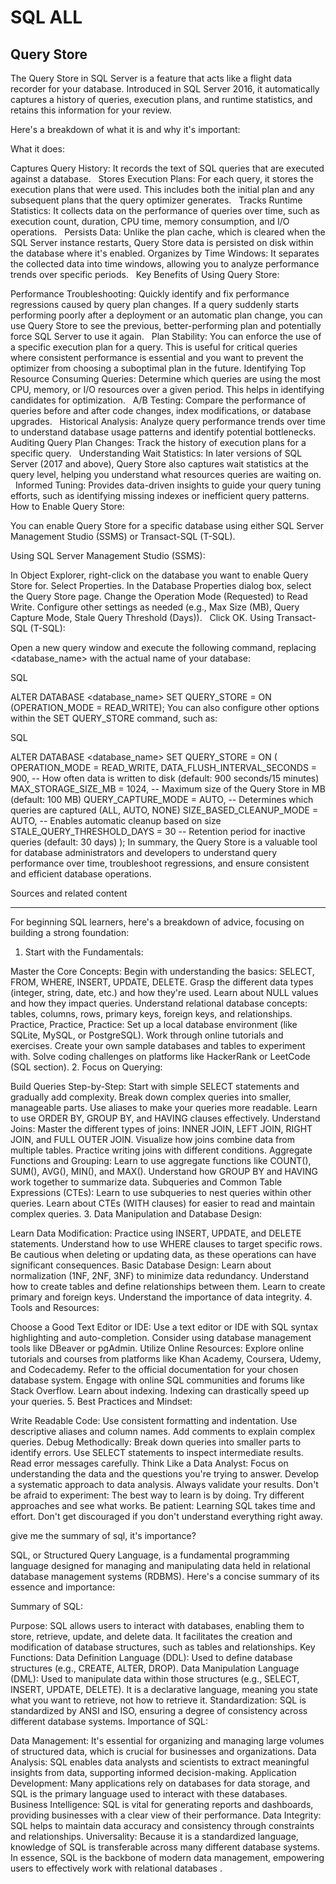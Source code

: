 # SQL ALL


## Query Store

The Query Store in SQL Server is a feature that acts like a flight data recorder for your database. Introduced in SQL Server 2016, it automatically captures a history of queries, execution plans, and runtime statistics, and retains this information for your review.   

Here's a breakdown of what it is and why it's important:

What it does:

Captures Query History: It records the text of SQL queries that are executed against a database.   
Stores Execution Plans: For each query, it stores the execution plans that were used. This includes both the initial plan and any subsequent plans that the query optimizer generates.   
Tracks Runtime Statistics: It collects data on the performance of queries over time, such as execution count, duration, CPU time, memory consumption, and I/O operations.   
Persists Data: Unlike the plan cache, which is cleared when the SQL Server instance restarts, Query Store data is persisted on disk within the database where it's enabled.
Organizes by Time Windows: It separates the collected data into time windows, allowing you to analyze performance trends over specific periods.   
Key Benefits of Using Query Store:

Performance Troubleshooting: Quickly identify and fix performance regressions caused by query plan changes. If a query suddenly starts performing poorly after a deployment or an automatic plan change, you can use Query Store to see the previous, better-performing plan and potentially force SQL Server to use it again.   
Plan Stability: You can enforce the use of a specific execution plan for a query. This is useful for critical queries where consistent performance is essential and you want to prevent the optimizer from choosing a suboptimal plan in the future.
Identifying Top Resource Consuming Queries: Determine which queries are using the most CPU, memory, or I/O resources over a given period. This helps in identifying candidates for optimization.   
A/B Testing: Compare the performance of queries before and after code changes, index modifications, or database upgrades.   
Historical Analysis: Analyze query performance trends over time to understand database usage patterns and identify potential bottlenecks.   
Auditing Query Plan Changes: Track the history of execution plans for a specific query.   
Understanding Wait Statistics: In later versions of SQL Server (2017 and above), Query Store also captures wait statistics at the query level, helping you understand what resources queries are waiting on.   
Informed Tuning: Provides data-driven insights to guide your query tuning efforts, such as identifying missing indexes or inefficient query patterns.   
How to Enable Query Store:

You can enable Query Store for a specific database using either SQL Server Management Studio (SSMS) or Transact-SQL (T-SQL).   

Using SQL Server Management Studio (SSMS):

In Object Explorer, right-click on the database you want to enable Query Store for.
Select Properties.
In the Database Properties dialog box, select the Query Store page.
Change the Operation Mode (Requested) to Read Write.
Configure other settings as needed (e.g., Max Size (MB), Query Capture Mode, Stale Query Threshold (Days)).   
Click OK.
Using Transact-SQL (T-SQL):

Open a new query window and execute the following command, replacing <database_name> with the actual name of your database:

SQL

ALTER DATABASE <database_name>
SET QUERY_STORE = ON (OPERATION_MODE = READ_WRITE);
You can also configure other options within the SET QUERY_STORE command, such as:

SQL

ALTER DATABASE <database_name>
SET QUERY_STORE = ON (
    OPERATION_MODE = READ_WRITE,
    DATA_FLUSH_INTERVAL_SECONDS = 900, -- How often data is written to disk (default: 900 seconds/15 minutes)
    MAX_STORAGE_SIZE_MB = 1024,       -- Maximum size of the Query Store in MB (default: 100 MB)
    QUERY_CAPTURE_MODE = AUTO,        -- Determines which queries are captured (ALL, AUTO, NONE)
    SIZE_BASED_CLEANUP_MODE = AUTO,   -- Enables automatic cleanup based on size
    STALE_QUERY_THRESHOLD_DAYS = 30   -- Retention period for inactive queries (default: 30 days)
);
In summary, the Query Store is a valuable tool for database administrators and developers to understand query performance over time, troubleshoot regressions, and ensure consistent and efficient database operations.   


Sources and related content



--------------------------


For beginning SQL learners, here's a breakdown of advice, focusing on building a strong foundation:

1. Start with the Fundamentals:

Master the Core Concepts:
Begin with understanding the basics: SELECT, FROM, WHERE, INSERT, UPDATE, DELETE.
Grasp the different data types (integer, string, date, etc.) and how they're used.
Learn about NULL values and how they impact queries.
Understand relational database concepts: tables, columns, rows, primary keys, foreign keys, and relationships.
Practice, Practice, Practice:
Set up a local database environment (like SQLite, MySQL, or PostgreSQL).
Work through online tutorials and exercises.
Create your own sample databases and tables to experiment with.
Solve coding challenges on platforms like HackerRank or LeetCode (SQL section).
2. Focus on Querying:

Build Queries Step-by-Step:
Start with simple SELECT statements and gradually add complexity.
Break down complex queries into smaller, manageable parts.
Use aliases to make your queries more readable.
Learn to use ORDER BY, GROUP BY, and HAVING clauses effectively.
Understand Joins:
Master the different types of joins: INNER JOIN, LEFT JOIN, RIGHT JOIN, and FULL OUTER JOIN.
Visualize how joins combine data from multiple tables.
Practice writing joins with different conditions.
Aggregate Functions and Grouping:
Learn to use aggregate functions like COUNT(), SUM(), AVG(), MIN(), and MAX().
Understand how GROUP BY and HAVING work together to summarize data.
Subqueries and Common Table Expressions (CTEs):
Learn to use subqueries to nest queries within other queries.
Learn about CTEs (WITH clauses) for easier to read and maintain complex queries.
3. Data Manipulation and Database Design:

Learn Data Modification:
Practice using INSERT, UPDATE, and DELETE statements.
Understand how to use WHERE clauses to target specific rows.
Be cautious when deleting or updating data, as these operations can have significant consequences.
Basic Database Design:
Learn about normalization (1NF, 2NF, 3NF) to minimize data redundancy.
Understand how to create tables and define relationships between them.
Learn to create primary and foreign keys.
Understand the importance of data integrity.
4. Tools and Resources:

Choose a Good Text Editor or IDE:
Use a text editor or IDE with SQL syntax highlighting and auto-completion.
Consider using database management tools like DBeaver or pgAdmin.
Utilize Online Resources:
Explore online tutorials and courses from platforms like Khan Academy, Coursera, Udemy, and Codecademy.
Refer to the official documentation for your chosen database system.
Engage with online SQL communities and forums like Stack Overflow.
Learn about indexing.
Indexing can drastically speed up your queries.
5. Best Practices and Mindset:

Write Readable Code:
Use consistent formatting and indentation.
Use descriptive aliases and column names.
Add comments to explain complex queries.
Debug Methodically:
Break down queries into smaller parts to identify errors.
Use SELECT statements to inspect intermediate results.
Read error messages carefully.
Think Like a Data Analyst:
Focus on understanding the data and the questions you're trying to answer.
Develop a systematic approach to data analysis.
Always validate your results.
Don't be afraid to experiment:
The best way to learn is by doing. Try different approaches and see what works.
Be patient:
Learning SQL takes time and effort. Don't get discouraged if you don't understand everything right away.





give me the summary of sql, it's importance?


SQL, or Structured Query Language, is a fundamental programming language designed for managing and manipulating data held in relational database management systems (RDBMS). Here's a concise summary of its essence and importance:

Summary of SQL:

Purpose:
SQL allows users to interact with databases, enabling them to store, retrieve, update, and delete data.
It facilitates the creation and modification of database structures, such as tables and relationships.
Key Functions:
Data Definition Language (DDL): Used to define database structures (e.g., CREATE, ALTER, DROP).
Data Manipulation Language (DML): Used to manipulate data within those structures (e.g., SELECT, INSERT, UPDATE, DELETE).
It is a declarative language, meaning you state what you want to retrieve, not how to retrieve it.
Standardization:
SQL is standardized by ANSI and ISO, ensuring a degree of consistency across different database systems.
Importance of SQL:

Data Management:
It's essential for organizing and managing large volumes of structured data, which is crucial for businesses and organizations.
Data Analysis:
SQL enables data analysts and scientists to extract meaningful insights from data, supporting informed decision-making.
Application Development:
Many applications rely on databases for data storage, and SQL is the primary language used to interact with these databases.
Business Intelligence:
SQL is vital for generating reports and dashboards, providing businesses with a clear view of their performance.
Data Integrity:
SQL helps to maintain data accuracy and consistency through constraints and relationships.
Universality:
Because it is a standardized language, knowledge of SQL is transferable across many different database systems.
In essence, SQL is the backbone of modern data management, empowering users to effectively work with relational databases
.
